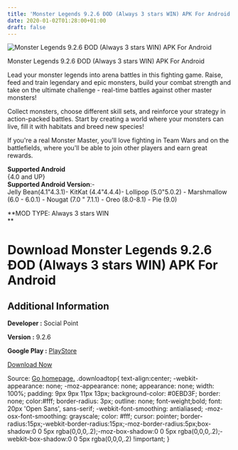 ```yaml
---
title: 'Monster Legends 9.2.6 ÐOD (Always 3 stars WIN) APK For Android'
date: 2020-01-02T01:28:00+01:00
draft: false
---
```


![Monster Legends 9.2.6 ÐOD (Always 3 stars WIN) APK For Android](https://i1.wp.com/apkhome.net/wp-content/uploads/2019/11/Monster-Legends-9.2.6-ÐOD-Always-3-stars-WIN.png "Monster Legends 9.2.6 ÐOD (Always 3 stars WIN) APK For Android")

  

Monster Legends 9.2.6 ÐOD (Always 3 stars WIN) APK For Android

Lead your monster legends into arena battles in this fighting game. Raise, feed and train legendary and epic monsters, build your combat strength and take on the ultimate challenge - real-time battles against other master monsters!

Collect monsters, choose different skill sets, and reinforce your strategy in action-packed battles. Start by creating a world where your monsters can live, fill it with habitats and breed new species!

If you're a real Monster Master, you'll love fighting in Team Wars and on the battlefields, where you'll be able to join other players and earn great rewards.

**Supported Android**  
{4.0 and UP}  
**Supported Android Version**:-  
Jelly Bean(4.1"4.3.1)- KitKat (4.4"4.4.4)- Lollipop (5.0"5.0.2) - Marshmallow (6.0 - 6.0.1) - Nougat (7.0 " 7.1.1) - Oreo (8.0-8.1) - Pie (9.0)

**MOD TYPE: Always 3 stars WIN  
**

Download Monster Legends 9.2.6 ÐOD (Always 3 stars WIN) APK For Android
========================================================================

Additional Information
----------------------

**Developer :** Social Point

**Version :** 9.2.6

**Google Play :** [PlayStore](https://play.google.com/store/apps/details?id=es.socialpoint.MonsterLegends)

  

[Download Now](https://store4app.co/post/monster-legends-9-2-6-od-always-3-stars-win-apk-for-android_1573679211)

  
Source: [Go homepage.](https://store4app.co/post/monster-legends-9-2-6-od-always-3-stars-win-apk-for-android_1573679211) .downloadtop{ text-align:center; -webkit-appearance: none; -moz-appearance: none; appearance: none; width: 100%; padding: 9px 9px 11px 13px; background-color: #0EBD3F; border: none; color:#fff; border-radius: 3px; outline: none; font-weight;bold; font: 20px 'Open Sans', sans-serif; -webkit-font-smoothing: antialiased; -moz-osx-font-smoothing: grayscale; color: #fff; cursor: pointer; border-radius:15px;-webkit-border-radius:15px;-moz-border-radius:5px;box-shadow:0 0 5px rgba(0,0,0,.2);-moz-box-shadow:0 0 5px rgba(0,0,0,.2);-webkit-box-shadow:0 0 5px rgba(0,0,0,.2) !important; }